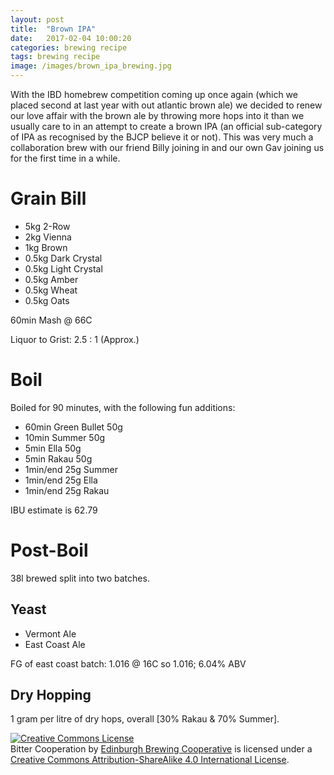 ```yaml
---
layout: post
title:  "Brown IPA"
date:   2017-02-04 10:00:20
categories: brewing recipe
tags: brewing recipe
image: /images/brown_ipa_brewing.jpg
---
```


With the IBD homebrew competition coming up once again (which we placed second at last year with out atlantic brown ale) we decided to renew our love affair with the brown ale by throwing more hops into it than we usually care to in an attempt to create a brown IPA (an official sub-category of IPA as recognised by the BJCP believe it or not). This was very much a collaboration brew with our friend Billy joining in and our own Gav joining us for the first time in a while.

Grain Bill
==========

- 5kg 2-Row
- 2kg Vienna
- 1kg Brown
- 0.5kg Dark Crystal
- 0.5kg Light Crystal
- 0.5kg Amber
- 0.5kg Wheat
- 0.5kg Oats

60min Mash @ 66C

Liquor to Grist: 2.5 : 1 (Approx.)

Boil
====

Boiled for 90 minutes, with the following fun additions:

- 60min Green Bullet 50g
- 10min Summer 50g
- 5min Ella 50g
- 5min Rakau 50g
- 1min/end 25g Summer
- 1min/end 25g Ella
- 1min/end 25g Rakau

IBU estimate is 62.79

Post-Boil
=========

38l brewed split into two batches.

Yeast
-----

- Vermont Ale
- East Coast Ale

FG of east coast batch: 1.016 @ 16C so 1.016; 6.04% ABV

Dry Hopping
-----------

1 gram per litre of dry hops, overall [30% Rakau & 70% Summer].


<a rel="license" href="http://creativecommons.org/licenses/by-sa/4.0/"><img alt="Creative Commons License" style="border-width:0" src="https://i.creativecommons.org/l/by-sa/4.0/88x31.png" /></a><br /><span xmlns:dct="http://purl.org/dc/terms/" href="http://purl.org/dc/dcmitype/Text" property="dct:title" rel="dct:type">Bitter Cooperation</span> by <a xmlns:cc="http://creativecommons.org/ns#" href="https://edinburgh-brewing-cooperative.github.io" property="cc:attributionName" rel="cc:attributionURL">Edinburgh Brewing Cooperative</a> is licensed under a <a rel="license" href="http://creativecommons.org/licenses/by-sa/4.0/">Creative Commons Attribution-ShareAlike 4.0 International License</a>.
